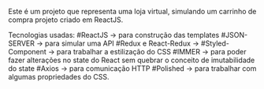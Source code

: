 ﻿
Este é um projeto que representa uma loja virtual, simulando um carrinho de compra
projeto criado em ReactJS.

Tecnologias usadas:
#ReactJS -> para construção das templates
#JSON-SERVER -> para simular uma API
#Redux e React-Redux ->
#Styled-Component -> para trabalhar a estilização do CSS
#IMMER -> para poder fazer alterações no state do React sem quebrar o conceito de imutabilidade do state
#Axios -> para comunicação HTTP
#Polished -> para trabalhar com algumas propriedades do CSS.


